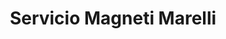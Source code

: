 ---
title: "Servicio Magneti Marelli"
url: /la-linea-de-la-concepcion/servicio-magneti-marelli/
shop: reparación de automóviles
---
